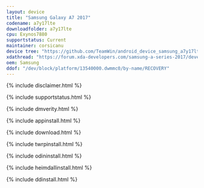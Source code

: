 ```yaml
---
layout: device
title: "Samsung Galaxy A7 2017"
codename: a7y17lte
downloadfolder: a7y17lte
cpu: Exynos7880
supportstatus: Current
maintainer: corsicanu
device tree: "https://github.com/TeamWin/android_device_samsung_a7y17lte"
xdathread: "https://forum.xda-developers.com/samsung-a-series-2017/development/recovery-galaxy-a5-a7-2017-t3815931"
oem: Samsung
ddof: "/dev/block/platform/13540000.dwmmc0/by-name/RECOVERY"
---
```


{% include disclaimer.html %}

{% include supportstatus.html %}

{% include dmverity.html %}

{% include appinstall.html %}

{% include download.html %}

{% include twrpinstall.html %}

{% include odininstall.html %}

{% include heimdallinstall.html %}

{% include ddinstall.html %}
